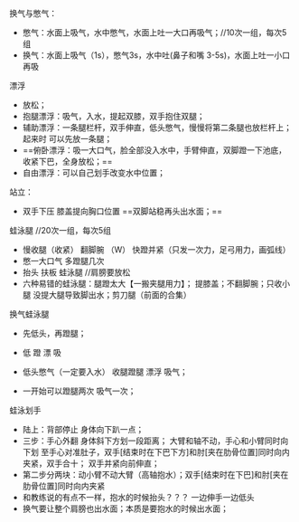 换气与憋气：

- 憋气：水面上吸气，水中憋气，水面上吐一大口再吸气；//10次一组，每次5组
- 换气：水面上吸气（1s），憋气3s，水中吐(鼻子和嘴 3-5s)，水面上吐一小口再吸

漂浮

- 放松；
- 抱腿漂浮：吸气，入水，提起双膝，双手抱住双腿；
- 辅助漂浮：一条腿栏杆，双手伸直，低头憋气，慢慢将第二条腿也放栏杆上；起来时 可以先放一条腿；
- ==俯卧漂浮：吸一大口气，脸全部没入水中，手臂伸直，双脚蹬一下池底，收紧下巴，全身放松；==
- 自由漂浮：可以自己划手改变水中位置；

站立：

- 双手下压  膝盖提向胸口位置  ==双脚站稳再头出水面；==

蛙泳腿 //20次一组，每次5组

- 慢收腿（收紧）  翻脚腕 （W） 快蹬并紧（只发一次力，足弓用力，画弧线） 
- 憋一大口气  多蹬腿几次
- 抬头  扶板  蛙泳腿  //肩膀要放松
- 六种易错的蛙泳腿：腿蹬太大【一搬夹腿用力】； 提膝盖；不翻脚腕；只收小腿 没提大腿导致脚出水；剪刀腿（前面的合集）

换气蛙泳腿

- 先低头，再蹬腿；
- 低  蹬 漂 吸

- 低头憋气（一定要入水）  收腿蹬腿  漂浮 吸气；
- 一开始可以蹬腿两次  吸气一次；

蛙泳划手

- 陆上：背部停止  身体向下趴一点；
- 三步：手心外翻 身体斜下方划一段距离； 大臂和轴不动，手心和小臂同时向下划  至手心对准肚子，双手[结束时在下巴下方]和肘[夹在肋骨位置]同时向内夹紧，双手合十；  双手并紧向前伸直；
- 第二步分两块：动小臂不动大臂（高轴抱水）；双手[结束时在下巴]和肘[夹在肋骨位置]同时向内夹紧
- 和教练说的有点不一样，抱水的时候抬头？？？  一边伸手一边低头
- 换气要让整个肩膀也出水面；本质是要抱水的时候出水面；
